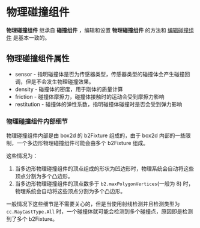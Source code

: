 # 物理碰撞组件

**物理碰撞组件** 继承自 **碰撞组件** ，编辑和设置 **物理碰撞组件** 的方法和 [编辑碰撞组件](../collision/edit-collider-component) 是基本一致的。

## 物理碰撞组件属性

- sensor - 指明碰撞体是否为传感器类型，传感器类型的碰撞体会产生碰撞回调，但是不会发生物理碰撞效果。
- density - 碰撞体的密度，用于刚体的质量计算
- friction - 碰撞体摩擦力，碰撞体接触时的运动会受到摩擦力影响
- restitution - 碰撞体的弹性系数，指明碰撞体碰撞时是否会受到弹力影响

### 物理碰撞组件内部细节

物理碰撞组件内部是由 box2d 的 b2Fixture 组成的，由于 box2d 内部的一些限制，一个多边形物理碰撞组件可能会由多个 b2Fixture 组成。

这些情况为：

1. 当多边形物理碰撞组件的顶点组成的形状为凹边形时，物理系统会自动将这些顶点分割为多个凸边形。
2. 当多边形物理碰撞组件的顶点数多于 `b2.maxPolygonVertices`(一般为 8) 时，物理系统会自动将这些顶点分割为多个凸边形。

一般情况下这些细节是不需要关心的，但是当使用射线检测并且检测类型为 `cc.RayCastType.All` 时，一个碰撞体就可能会检测到多个碰撞点，原因即是检测到了多个 b2Fixture。

